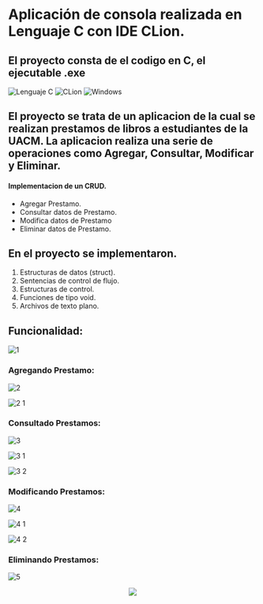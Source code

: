 # Aplicación de consola realizada en Lenguaje C con IDE CLion.
## El proyecto consta de el codigo en C, el ejecutable .exe

![Lenguaje C](https://img.shields.io/badge/C-00599C?style=for-the-badge&logo=c&logoColor=white) ![CLion](https://img.shields.io/badge/CLion-black?style=for-the-badge&logo=clion&logoColor=white) ![Windows](https://img.shields.io/badge/Windows-0078D6?style=for-the-badge&logo=windows&logoColor=white)

## El proyecto se trata de un aplicacion de la cual se realizan prestamos de libros a estudiantes de la UACM. La aplicacion realiza una serie de operaciones como Agregar, Consultar, Modificar y Eliminar. 
#### Implementacion de un CRUD.
- Agregar Prestamo. 
- Consultar datos de Prestamo.
- Modifica datos de Prestamo 
- Eliminar datos de Prestamo.

## En el proyecto se implementaron.
1. Estructuras de datos (struct).
1. Sentencias de control de flujo.
1. Estructuras de control. 
1. Funciones de tipo void.
1. Archivos de texto plano.

## Funcionalidad:

![1](https://github.com/edSoto02/Aplicaci-n-Prestamos/assets/106222946/e9e86fcf-d388-456d-82cd-341ece49540b)

### Agregando Prestamo:

![2](https://github.com/edSoto02/Aplicaci-n-Prestamos/assets/106222946/bd56aa60-b256-454a-9b65-be9d86d435bb)

![2 1](https://github.com/edSoto02/Aplicaci-n-Prestamos/assets/106222946/ccaf444f-e1fd-4593-ae32-127764f7dd7d)

### Consultado Prestamos:

![3](https://github.com/edSoto02/Aplicaci-n-Prestamos/assets/106222946/bde3981e-d075-4c21-b2bc-b7ba05694176)

![3 1](https://github.com/edSoto02/Aplicaci-n-Prestamos/assets/106222946/efe16854-35a1-4609-8fd5-65fcecd186f4)

![3 2](https://github.com/edSoto02/Aplicaci-n-Prestamos/assets/106222946/de626793-421c-431d-8c8e-533371994915)

### Modificando Prestamos:

![4](https://github.com/edSoto02/Aplicaci-n-Prestamos/assets/106222946/2dbe569c-4e47-4e2e-b2a5-72d670dae1bf)

![4 1](https://github.com/edSoto02/Aplicaci-n-Prestamos/assets/106222946/9a44e7f7-4476-430c-bfc9-2e7c4a0c4ced)

![4 2](https://github.com/edSoto02/Aplicaci-n-Prestamos/assets/106222946/9dd5346b-6505-4577-98d0-189af0a8602e)


### Eliminando Prestamos:

![5](https://github.com/edSoto02/Aplicaci-n-Prestamos/assets/106222946/d7ecdea2-6bb5-41d8-8c7d-57fe83e0524d)




<p align="center">
   <img src="https://img.shields.io/badge/STATUS-EN%20COMPLETO-green">
</p>
